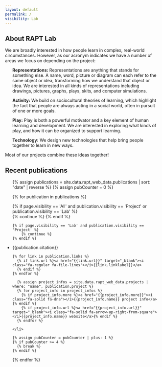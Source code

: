 ```yaml
---
layout: default
permalink: /
visibility: Lab
---
```


## About RAPT Lab

We are broadly interested in how people learn in complex, real-world circumstances. However, as our acronym indicates we have a number of areas we focus on depending on the project:

<ul><strong>Representations:</strong> Representations are anything that stands for something else. A name, word, picture or diagram can each refer to the same object or idea, transforming how we understand that object or idea. We are interested in all kinds of representations including drawings, pictures, graphs, plays, skits, and computer simulations.</ul>
<ul><strong>Activity:</strong> We build on sociocultural theories of learning, which highlight the fact that people are always acting in a social world, often in pursuit of one or more goals.</ul>
<ul><strong>Play:</strong> Play is both a powerful motivator and a key element of human learning and development. We are interested in exploring what kinds of play, and how it can be organized to support learning.</ul>
<ul><strong>Technology:</strong> We design new technologies that help bring people together to learn in new ways.</ul>


Most of our projects combine these ideas together! 
<!-- 
<br>
<img src="assets/img/rapt_network.png" alt="Pic of the RAPT elements connected to eaach other" width="450">
-->

## Recent publications

  <ul class="pubs">

{% assign publications = site.data.rapt_web_data.publications | sort: "date" | reverse %}
{% assign pubCounter = 0 %}

{% for publication in publications   %}

  {% if page.visibility == 'All' and publication.visibility == 'Project' or  publication.visibility == 'Lab'  %}    
      {% continue %}
  {% endif %}

    {% if page.visibility == 'Lab' and publication.visibility == 'Project' %}    
        {% continue %}
    {% endif %}

<li>{{publication.citation}}        


    {% for link in publication.links %}
      {% if link.url %}<a href="{{link.url}}" target="_blank"><i class="fa-regular fa-file-lines"></i>{{link.linklabel}}</a>
      {% endif %}
    {% endfor %}

      {% assign project_infos = site.data.rapt_web_data.projects | where: "name", publication.project %}
      {% for project_info in project_infos %}
        {% if project_info.more %}<a href="{{project_info.more}}"><i class="fa-solid fa-dna"></i>{{project_info.name}} project info</a>{% endif %}
        {% if project_info.url %}<a href="{{project_info.url}}" target="_blank"><i class="fa-solid fa-arrow-up-right-from-square"></i>{{project_info.name}} website</a>{% endif %}
      {% endfor %}

    </li>

    {% assign pubCounter = pubCounter | plus: 1 %}
    {% if pubCounter >= 4 %}
      {% break %}
    {% endif %}
  {% endfor %}

  </ul>
